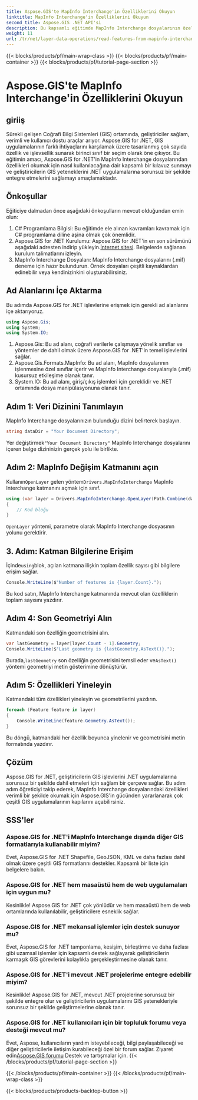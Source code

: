 ```yaml
---
title: Aspose.GIS'te MapInfo Interchange'in Özelliklerini Okuyun
linktitle: MapInfo Interchange'in Özelliklerini Okuyun
second_title: Aspose.GIS .NET API'si
description: Bu kapsamlı eğitimde MapInfo Interchange dosyalarının özelliklerini okumak için Aspose.GIS for .NET'in gücünden nasıl yararlanabileceğinizi keşfedin.
weight: 11
url: /tr/net/layer-data-operations/read-features-from-mapinfo-interchange/
---
```


{{< blocks/products/pf/main-wrap-class >}}
{{< blocks/products/pf/main-container >}}
{{< blocks/products/pf/tutorial-page-section >}}

# Aspose.GIS'te MapInfo Interchange'in Özelliklerini Okuyun

## giriiş
Sürekli gelişen Coğrafi Bilgi Sistemleri (GIS) ortamında, geliştiriciler sağlam, verimli ve kullanıcı dostu araçlar arıyor. Aspose.GIS for .NET, GIS uygulamalarının farklı ihtiyaçlarını karşılamak üzere tasarlanmış çok sayıda özellik ve işlevsellik sunarak birinci sınıf bir seçim olarak öne çıkıyor. Bu eğitimin amacı, Aspose.GIS for .NET'in MapInfo Interchange dosyalarından özellikleri okumak için nasıl kullanılacağına dair kapsamlı bir kılavuz sunmayı ve geliştiricilerin GIS yeteneklerini .NET uygulamalarına sorunsuz bir şekilde entegre etmelerini sağlamayı amaçlamaktadır.
## Önkoşullar
Eğiticiye dalmadan önce aşağıdaki önkoşulların mevcut olduğundan emin olun:
1. C# Programlama Bilgisi: Bu eğitimde ele alınan kavramları kavramak için C# programlama diline aşina olmak çok önemlidir.
2.  Aspose.GIS for .NET Kurulumu: Aspose.GIS for .NET'in en son sürümünü aşağıdaki adresten indirip yükleyin.[İnternet sitesi](https://releases.aspose.com/gis/net/). Belgelerde sağlanan kurulum talimatlarını izleyin.
3. MapInfo Interchange Dosyaları: MapInfo Interchange dosyalarını (.mif) deneme için hazır bulundurun. Örnek dosyaları çeşitli kaynaklardan edinebilir veya kendinizinkini oluşturabilirsiniz.

## Ad Alanlarını İçe Aktarma
Bu adımda Aspose.GIS for .NET işlevlerine erişmek için gerekli ad alanlarını içe aktarıyoruz.
```csharp
using Aspose.Gis;
using System;
using System.IO;
```
1. Aspose.Gis: Bu ad alanı, coğrafi verilerle çalışmaya yönelik sınıflar ve yöntemler de dahil olmak üzere Aspose.GIS for .NET'in temel işlevlerini sağlar.
2. Aspose.Gis.Formats.MapInfo: Bu ad alanı, MapInfo dosyalarının işlenmesine özel sınıflar içerir ve MapInfo Interchange dosyalarıyla (.mif) kusursuz etkileşime olanak tanır.
3. System.IO: Bu ad alanı, giriş/çıkış işlemleri için gereklidir ve .NET ortamında dosya manipülasyonuna olanak tanır.

## Adım 1: Veri Dizinini Tanımlayın
MapInfo Interchange dosyalarınızın bulunduğu dizini belirterek başlayın.
```csharp
string dataDir = "Your Document Directory";
```
 Yer değiştirmek`"Your Document Directory"` MapInfo Interchange dosyalarını içeren belge dizininizin gerçek yolu ile birlikte.
## Adım 2: MapInfo Değişim Katmanını açın
 Kullanın`OpenLayer` gelen yöntem`Drivers.MapInfoInterchange` MapInfo Interchange katmanını açmak için sınıf.
```csharp
using (var layer = Drivers.MapInfoInterchange.OpenLayer(Path.Combine(dataDir, "data.mif")))
{
    // Kod bloğu
}
```
`OpenLayer` yöntemi, parametre olarak MapInfo Interchange dosyasının yolunu gerektirir.
## 3. Adım: Katman Bilgilerine Erişim
 İçinde`using`blok, açılan katmana ilişkin toplam özellik sayısı gibi bilgilere erişim sağlar.
```csharp
Console.WriteLine($"Number of features is {layer.Count}.");
```
Bu kod satırı, MapInfo Interchange katmanında mevcut olan özelliklerin toplam sayısını yazdırır.
## Adım 4: Son Geometriyi Alın
Katmandaki son özelliğin geometrisini alın.
```csharp
var lastGeometry = layer[layer.Count - 1].Geometry;
Console.WriteLine($"Last geometry is {lastGeometry.AsText()}.");
```
 Burada,`lastGeometry` son özelliğin geometrisini temsil eder ve`AsText()` yöntemi geometriyi metin gösterimine dönüştürür.
## Adım 5: Özellikleri Yineleyin
Katmandaki tüm özellikleri yineleyin ve geometrilerini yazdırın.
```csharp
foreach (Feature feature in layer)
{
    Console.WriteLine(feature.Geometry.AsText());
}
```
Bu döngü, katmandaki her özellik boyunca yinelenir ve geometrisini metin formatında yazdırır.

## Çözüm
Aspose.GIS for .NET, geliştiricilerin GIS işlevlerini .NET uygulamalarına sorunsuz bir şekilde dahil etmeleri için sağlam bir çerçeve sağlar. Bu adım adım öğreticiyi takip ederek, MapInfo Interchange dosyalarındaki özellikleri verimli bir şekilde okumak için Aspose.GIS'in gücünden yararlanarak çok çeşitli GIS uygulamalarının kapılarını açabilirsiniz.
## SSS'ler
### Aspose.GIS for .NET'i MapInfo Interchange dışında diğer GIS formatlarıyla kullanabilir miyim?
Evet, Aspose.GIS for .NET Shapefile, GeoJSON, KML ve daha fazlası dahil olmak üzere çeşitli GIS formatlarını destekler. Kapsamlı bir liste için belgelere bakın.
### Aspose.GIS for .NET hem masaüstü hem de web uygulamaları için uygun mu?
Kesinlikle! Aspose.GIS for .NET çok yönlüdür ve hem masaüstü hem de web ortamlarında kullanılabilir, geliştiricilere esneklik sağlar.
### Aspose.GIS for .NET mekansal işlemler için destek sunuyor mu?
Evet, Aspose.GIS for .NET tamponlama, kesişim, birleştirme ve daha fazlası gibi uzamsal işlemler için kapsamlı destek sağlayarak geliştiricilerin karmaşık GIS görevlerini kolaylıkla gerçekleştirmesine olanak tanır.
### Aspose.GIS for .NET'i mevcut .NET projelerime entegre edebilir miyim?
Kesinlikle! Aspose.GIS for .NET, mevcut .NET projelerine sorunsuz bir şekilde entegre olur ve geliştiricilerin uygulamalarını GIS yetenekleriyle sorunsuz bir şekilde geliştirmelerine olanak tanır.
### Aspose.GIS for .NET kullanıcıları için bir topluluk forumu veya desteği mevcut mu?
Evet, Aspose, kullanıcıların yardım isteyebileceği, bilgi paylaşabileceği ve diğer geliştiricilerle iletişim kurabileceği özel bir forum sağlar. Ziyaret edin[Aspose.GIS forumu](https://forum.aspose.com/c/gis/33) Destek ve tartışmalar için.
{{< /blocks/products/pf/tutorial-page-section >}}

{{< /blocks/products/pf/main-container >}}
{{< /blocks/products/pf/main-wrap-class >}}

{{< blocks/products/products-backtop-button >}}
